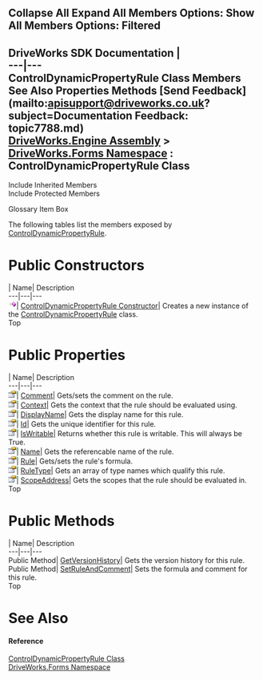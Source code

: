 Collapse All Expand All Members Options: Show All  Members Options: Filtered   
---  
DriveWorks SDK Documentation  |   
---|---  
ControlDynamicPropertyRule Class Members   
See Also Properties Methods [Send Feedback](mailto:apisupport@driveworks.co.uk?subject=Documentation Feedback: topic7788.md)  
[DriveWorks.Engine Assembly](topic2156.md) > [DriveWorks.Forms Namespace](topic7266.md) : ControlDynamicPropertyRule Class  
---  
  
Include Inherited Members    
Include Protected Members  


Glossary Item Box

The following tables list the members exposed by [ControlDynamicPropertyRule](topic7788.md).

# Public Constructors

| Name| Description  
---|---|---  
![Public Constructor](dotnetimages/publicConstructor.gif)| [ControlDynamicPropertyRule Constructor](topic7794.md)| Creates a new instance of the [ControlDynamicPropertyRule](topic7788.md) class.   
Top

# Public Properties

| Name| Description  
---|---|---  
![Public Property](dotnetimages/publicProperty.gif)| [Comment](topic7797.md)| Gets/sets the comment on the rule.   
![Public Property](dotnetimages/publicProperty.gif)| [Context](topic7798.md)| Gets the context that the rule should be evaluated using.   
![Public Property](dotnetimages/publicProperty.gif)| [DisplayName](topic7799.md)| Gets the display name for this rule.   
![Public Property](dotnetimages/publicProperty.gif)| [Id](topic7800.md)| Gets the unique identifier for this rule.   
![Public Property](dotnetimages/publicProperty.gif)| [IsWritable](topic7801.md)| Returns whether this rule is writable. This will always be True.   
![Public Property](dotnetimages/publicProperty.gif)| [Name](topic7802.md)| Gets the referencable name of the rule.   
![Public Property](dotnetimages/publicProperty.gif)| [Rule](topic7803.md)| Gets/sets the rule's formula.   
![Public Property](dotnetimages/publicProperty.gif)| [RuleType](topic7804.md)| Gets an array of type names which qualify this rule.   
![Public Property](dotnetimages/publicProperty.gif)| [ScopeAddress](topic7805.md)| Gets the scopes that the rule should be evaluated in.   
Top

# Public Methods

| Name| Description  
---|---|---  
Public Method| [GetVersionHistory](topic7795.md)| Gets the version history for this rule.   
Public Method| [SetRuleAndComment](topic7796.md)| Sets the formula and comment for this rule.   
Top

# See Also

#### Reference

[ControlDynamicPropertyRule Class](topic7788.md)   
[DriveWorks.Forms Namespace](topic7266.md)


